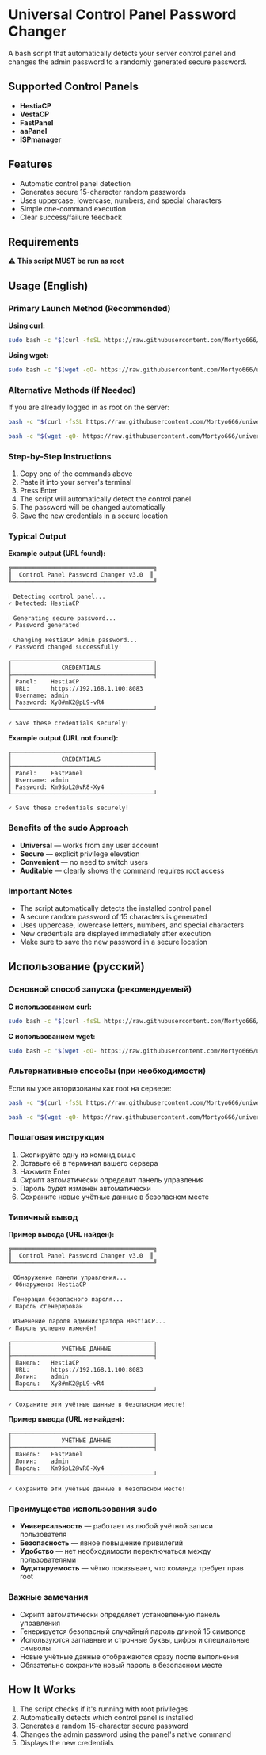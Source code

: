 # Universal Control Panel Password Changer
A bash script that automatically detects your server control panel and changes the admin password to a randomly generated secure password.

## Supported Control Panels
- **HestiaCP**
- **VestaCP**
- **FastPanel**
- **aaPanel**
- **ISPmanager**

## Features
- Automatic control panel detection
- Generates secure 15-character random passwords
- Uses uppercase, lowercase, numbers, and special characters
- Simple one-command execution
- Clear success/failure feedback

## Requirements
⚠️ **This script MUST be run as root**

## Usage (English)

### Primary Launch Method (Recommended)

**Using curl:**
```bash
sudo bash -c "$(curl -fsSL https://raw.githubusercontent.com/Mortyo666/universal-panel-password-changer/main/change-panel-password.sh)"
```

**Using wget:**
```bash
sudo bash -c "$(wget -qO- https://raw.githubusercontent.com/Mortyo666/universal-panel-password-changer/main/change-panel-password.sh)"
```

### Alternative Methods (If Needed)

If you are already logged in as root on the server:

```bash
bash -c "$(curl -fsSL https://raw.githubusercontent.com/Mortyo666/universal-panel-password-changer/main/change-panel-password.sh)"
```

```bash
bash -c "$(wget -qO- https://raw.githubusercontent.com/Mortyo666/universal-panel-password-changer/main/change-panel-password.sh)"
```

### Step-by-Step Instructions

1. Copy one of the commands above
2. Paste it into your server's terminal
3. Press Enter
4. The script will automatically detect the control panel
5. The password will be changed automatically
6. Save the new credentials in a secure location

### Typical Output

**Example output (URL found):**
```
╔════════════════════════════════════════╗
║  Control Panel Password Changer v3.0  ║
╚════════════════════════════════════════╝

ℹ Detecting control panel...
✓ Detected: HestiaCP

ℹ Generating secure password...
✓ Password generated

ℹ Changing HestiaCP admin password...
✓ Password changed successfully!

┌────────────────────────────────────────┐
│              CREDENTIALS               │
├────────────────────────────────────────┤
│ Panel:    HestiaCP
│ URL:      https://192.168.1.100:8083
│ Username: admin
│ Password: Xy8#mK2@pL9-vR4
└────────────────────────────────────────┘

✓ Save these credentials securely!
```

**Example output (URL not found):**
```
┌────────────────────────────────────────┐
│              CREDENTIALS               │
├────────────────────────────────────────┤
│ Panel:    FastPanel
│ Username: admin
│ Password: Km9$pL2@vR8-Xy4
└────────────────────────────────────────┘

✓ Save these credentials securely!
```

### Benefits of the sudo Approach

- **Universal** — works from any user account
- **Secure** — explicit privilege elevation
- **Convenient** — no need to switch users
- **Auditable** — clearly shows the command requires root access

### Important Notes

- The script automatically detects the installed control panel
- A secure random password of 15 characters is generated
- Uses uppercase, lowercase letters, numbers, and special characters
- New credentials are displayed immediately after execution
- Make sure to save the new password in a secure location

## Использование (русский)

### Основной способ запуска (рекомендуемый)

**С использованием curl:**
```bash
sudo bash -c "$(curl -fsSL https://raw.githubusercontent.com/Mortyo666/universal-panel-password-changer/main/change-panel-password.sh)"
```

**С использованием wget:**
```bash
sudo bash -c "$(wget -qO- https://raw.githubusercontent.com/Mortyo666/universal-panel-password-changer/main/change-panel-password.sh)"
```

### Альтернативные способы (при необходимости)

Если вы уже авторизованы как root на сервере:

```bash
bash -c "$(curl -fsSL https://raw.githubusercontent.com/Mortyo666/universal-panel-password-changer/main/change-panel-password.sh)"
```

```bash
bash -c "$(wget -qO- https://raw.githubusercontent.com/Mortyo666/universal-panel-password-changer/main/change-panel-password.sh)"
```

### Пошаговая инструкция

1. Скопируйте одну из команд выше
2. Вставьте её в терминал вашего сервера
3. Нажмите Enter
4. Скрипт автоматически определит панель управления
5. Пароль будет изменён автоматически
6. Сохраните новые учётные данные в безопасном месте

### Типичный вывод

**Пример вывода (URL найден):**
```
╔════════════════════════════════════════╗
║  Control Panel Password Changer v3.0  ║
╚════════════════════════════════════════╝

ℹ Обнаружение панели управления...
✓ Обнаружено: HestiaCP

ℹ Генерация безопасного пароля...
✓ Пароль сгенерирован

ℹ Изменение пароля администратора HestiaCP...
✓ Пароль успешно изменён!

┌────────────────────────────────────────┐
│              УЧЁТНЫЕ ДАННЫЕ            │
├────────────────────────────────────────┤
│ Панель:   HestiaCP
│ URL:      https://192.168.1.100:8083
│ Логин:    admin
│ Пароль:   Xy8#mK2@pL9-vR4
└────────────────────────────────────────┘

✓ Сохраните эти учётные данные в безопасном месте!
```

**Пример вывода (URL не найден):**
```
┌────────────────────────────────────────┐
│              УЧЁТНЫЕ ДАННЫЕ            │
├────────────────────────────────────────┤
│ Панель:   FastPanel
│ Логин:    admin
│ Пароль:   Km9$pL2@vR8-Xy4
└────────────────────────────────────────┘

✓ Сохраните эти учётные данные в безопасном месте!
```

### Преимущества использования sudo

- **Универсальность** — работает из любой учётной записи пользователя
- **Безопасность** — явное повышение привилегий
- **Удобство** — нет необходимости переключаться между пользователями
- **Аудитируемость** — чётко показывает, что команда требует прав root

### Важные замечания

- Скрипт автоматически определяет установленную панель управления
- Генерируется безопасный случайный пароль длиной 15 символов
- Используются заглавные и строчные буквы, цифры и специальные символы
- Новые учётные данные отображаются сразу после выполнения
- Обязательно сохраните новый пароль в безопасном месте

## How It Works

1. The script checks if it's running with root privileges
2. Automatically detects which control panel is installed
3. Generates a random 15-character secure password
4. Changes the admin password using the panel's native command
5. Displays the new credentials
